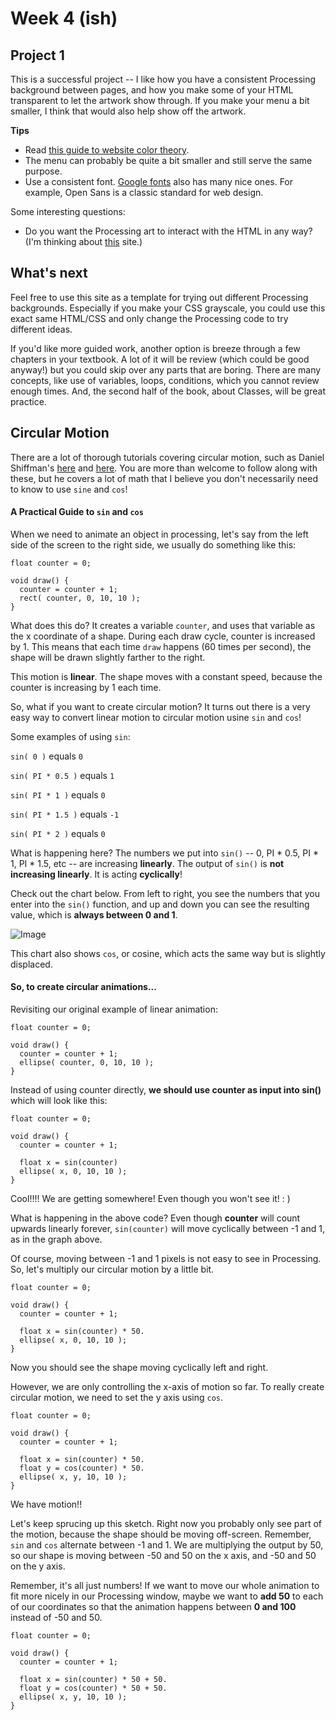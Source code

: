 # Week 4 (ish)

## Project 1

This is a successful project -- I like how you have a consistent Processing background between pages, and how you make some of your HTML transparent to let the artwork show through. If you make your menu a bit smaller, I think that would also help show off the artwork.

**Tips**

- Read [this guide to website color theory](http://webdesign.tutsplus.com/tutorials/6-beginner-safety-first-color-guidelines-for-the-web--cms-21462).
- The menu can probably be quite a bit smaller and still serve the same purpose.
- Use a consistent font. [Google fonts](https://www.google.com/fonts) also has many nice ones. For example, Open Sans is a classic standard for web design.

Some interesting questions:

- Do you want the Processing art to interact with the HTML in any way? (I'm thinking about [this](http://funktion.fm/#contact) site.)

## What's next

Feel free to use this site as a template for trying out different Processing backgrounds. Especially if you make your CSS grayscale, you could use this exact same HTML/CSS and only change the Processing code to try different ideas.

If you'd like more guided work, another option is breeze through a few chapters in your textbook. A lot of it will be review (which could be good anyway!) but you could skip over any parts that are boring. There are many concepts, like use of variables, loops, conditions, which you cannot review enough times. And, the second half of the book, about Classes, will be great practice.

## Circular Motion

There are a lot of thorough tutorials covering circular motion, such as Daniel Shiffman's [here](https://www.youtube.com/watch?v=qMq-zd6hguc&list=PLRqwX-V7Uu6bR4BcLjHHTopXItSjRA7yG&index=1) and [here](https://www.youtube.com/watch?v=znOBmOrtz_M&list=PLRqwX-V7Uu6bR4BcLjHHTopXItSjRA7yG&index=2). You are more than welcome to follow along with these, but he covers a lot of math that I believe you don't necessarily need to know to use `sine` and `cos`!

#### A Practical Guide to `sin` and `cos`

When we need to animate an object in processing, let's say from the left side of the screen to the right side, we usually do something like this:

```
float counter = 0;

void draw() {
  counter = counter + 1;
  rect( counter, 0, 10, 10 );
}
```

What does this do? It creates a variable `counter`, and uses that variable as the x coordinate of a shape. During each draw cycle, counter is increased by 1. This means that each time `draw` happens (60 times per second), the shape will be drawn slightly farther to the right. 

This motion is **linear**. The shape moves with a constant speed, because the counter is increasing by 1 each time.

So, what if you want to create circular motion? It turns out there is a very easy way to convert linear motion to circular motion usine `sin` and `cos`!

Some examples of using `sin`:

`sin( 0 )` equals `0`

`sin( PI * 0.5 )` equals `1`

`sin( PI * 1 )` equals `0`

`sin( PI * 1.5 )` equals `-1`

`sin( PI * 2 )` equals `0`

What is happening here? The numbers we put into `sin()` -- 0, PI * 0.5, PI * 1, PI * 1.5, etc -- are increasing **linearly**. The output of `sin()` is **not increasing linearly**. It is acting **cyclically**! 

Check out the chart below. From left to right, you see the numbers that you enter into the `sin()` function, and up and down you can see the resulting value, which is **always between 0 and 1**.

![Image](https://upload.wikimedia.org/wikipedia/commons/thumb/7/71/Sine_cosine_one_period.svg/2000px-Sine_cosine_one_period.svg.png)

This chart also shows `cos`, or cosine, which acts the same way but is slightly displaced. 

#### So, to create circular animations...

Revisiting our original example of linear animation:

```
float counter = 0;

void draw() {
  counter = counter + 1;
  ellipse( counter, 0, 10, 10 );
}
```

Instead of using counter directly, **we should use counter as input into sin()** which will look like this:

```
float counter = 0;

void draw() {
  counter = counter + 1;
  
  float x = sin(counter)
  ellipse( x, 0, 10, 10 );
}
```

Cool!!!! We are getting somewhere! Even though you won't see it! : )

What is happening in the above code? Even though **counter** will count upwards linearly forever, `sin(counter)` will move cyclically between -1 and 1, as in the graph above.

Of course, moving between -1 and 1 pixels is not easy to see in Processing. So, let's multiply our circular motion by a little bit.

```
float counter = 0;

void draw() {
  counter = counter + 1;
  
  float x = sin(counter) * 50.
  ellipse( x, 0, 10, 10 );
}
```

Now you should see the shape moving cyclically left and right.

However, we are only controlling the x-axis of motion so far. To really create circular motion, we need to set the y axis using `cos`.

```
float counter = 0;

void draw() {
  counter = counter + 1;
  
  float x = sin(counter) * 50.
  float y = cos(counter) * 50.
  ellipse( x, y, 10, 10 );
}
```

We have motion!! 

Let's keep sprucing up this sketch. Right now you probably only see part of the motion, because the shape should be moving off-screen. Remember, `sin` and `cos` alternate between -1 and 1. We are multiplying the output by 50, so our shape is moving between -50 and 50 on the x axis, and -50 and 50 on the y axis.

Remember, it's all just numbers! If we want to move our whole animation to fit more nicely in our Processing window, maybe we want to **add 50** to each of our coordinates so that the animation happens between **0 and 100** instead of -50 and 50.

```
float counter = 0;

void draw() {
  counter = counter + 1;
  
  float x = sin(counter) * 50 + 50.
  float y = cos(counter) * 50 + 50.
  ellipse( x, y, 10, 10 );
}
```


